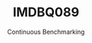 ---
layout: default
title: IMDBQ089
subtitle: Continuous Benchmarking
selected: IMDB
expanded: Benchmarking
benchmark: /individual_results/IMDBQ089.html
---